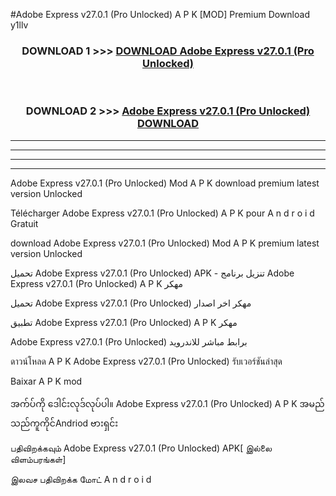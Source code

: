 #Adobe Express  v27.0.1 (Pro Unlocked) A P K [MOD] Premium Download y1llv



<div align="center">

<h3>DOWNLOAD 1 >>> <a href="https://teeasianyam.web.app?sq=Adobe Express  v27.0.1 (Pro Unlocked)">DOWNLOAD Adobe Express  v27.0.1 (Pro Unlocked) </a></h3><br>

<h3>DOWNLOAD 2 >>> <a href="https://teeasianyam.web.app?sq=Adobe Express  v27.0.1 (Pro Unlocked) ">Adobe Express  v27.0.1 (Pro Unlocked)  DOWNLOAD </a></h3>

</div>


----------------------------------------------------------

----------------------------------------------------------

----------------------------------------------------------

----------------------------------------------------------


Adobe Express  v27.0.1 (Pro Unlocked)  Mod A P K download premium latest version Unlocked

Télécharger Adobe Express  v27.0.1 (Pro Unlocked)  A P K pour A n d r o i d Gratuit

download Adobe Express  v27.0.1 (Pro Unlocked)  Mod A P K premium latest version Unlocked

تحميل Adobe Express  v27.0.1 (Pro Unlocked)  APK - تنزيل برنامج Adobe Express  v27.0.1 (Pro Unlocked)  A P K مهكر

تحميل Adobe Express  v27.0.1 (Pro Unlocked)  مهكر اخر اصدار

تطبيق Adobe Express  v27.0.1 (Pro Unlocked)  A P K مهكر

Adobe Express  v27.0.1 (Pro Unlocked)  برابط مباشر للاندرويد

ดาวน์โหลด A P K Adobe Express  v27.0.1 (Pro Unlocked)  รับเวอร์ชันล่าสุด

Baixar A P K mod

အက်ပ်ကို ဒေါင်းလုဒ်လုပ်ပါ။ Adobe Express  v27.0.1 (Pro Unlocked)  A P K အမည်သည်ကူကိုင်Andriod ဗားရှင်း

பதிவிறக்கவும் Adobe Express  v27.0.1 (Pro Unlocked)  APK[ இல்லை விளம்பரங்கள்] 
 
இலவச பதிவிறக்க மோட் A n d r o i d



